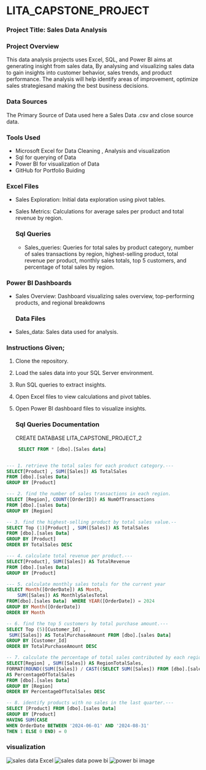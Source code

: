 # LITA_CAPSTONE_PROJECT
### Project Title:  Sales Data Analysis

### Project Overview
This data analysis projects uses Excel, SQL, and Power BI aims at generating insight from sales data, By analysing and visualizing sales data to gain insights into customer behavior, sales trends, and product performance. The analysis will help identify areas of improvement, optimize sales strategiesand making the best business decisions.
### Data Sources 
The Primary Source of Data used here a Sales Data .csv and close source data.

### Tools Used 
- Microsoft Excel for Data Cleaning , Analysis and visualization
- Sql  for querying of Data
- Power BI for visualization of Data
- GitHub for Portfolio Buiding
### Excel Files
- Sales Exploration: Initial data exploration using pivot tables.
- Sales Metrics: Calculations for average sales per product and total revenue by region.

  ### Sql Queries
  - Sales_queries: Queries for total sales by product category, number of sales transactions by region, highest-selling product, total revenue per product, monthly sales totals, top 5 customers, and percentage of total sales by region.

### Power BI Dashboards
- Sales Overview: Dashboard visualizing sales overview, top-performing products, and regional breakdowns

  ### Data Files
 - Sales_data: Sales data used for analysis.
### Instructions Given;
1.  Clone the repository.
2. Load the sales data into your SQL Server environment.
3. Run SQL queries to extract insights.
4. Open Excel files to view calculations and pivot tables.
5. Open Power BI dashboard files to visualize insights.

   ### Sql Queries Documentation
   CREATE DATABASE LITA_CAPSTONE_PROJECT_2

    ``` SQL
     SELECT FROM * [dbo].[Sales data]
    ```
``` SQL

--- 1. retrieve the total sales for each product category.---
SELECT[Product] , SUM([Sales]) AS TotalSales
FROM [dbo].[sales Data]
GROUP BY [Product]
```
``` SQL
--- 2. find the number of sales transactions in each region.
SELECT [Region], COUNT([OrderID]) AS NumOfTransactions
FROM [dbo].[sales Data]
GROUP BY [Region]
```
```SQL
-- 3. find the highest-selling product by total sales value.--
SELECT Top (1)[Product] , SUM([Sales]) AS TotalSales
FROM [dbo].[sales Data]
GROUP BY [Product]
ORDER BY TotalSales DESC
```

``` SQL
--- 4. calculate total revenue per product.---
SELECT[Product], SUM([Sales]) AS TotalRevenue
FROM [dbo].[sales Data]
GROUP BY [Product]
```

```SQL
--- 5. calculate monthly sales totals for the current year
SELECT Month([OrderDate]) AS Month,
    SUM([Sales]) AS MonthlySalesTotal
FROM[dbo].[sales Data]  WHERE YEAR([OrderDate]) = 2024
GROUP BY Month([OrderDate])
ORDER BY Month
```

```SQL 
-- 6. find the top 5 customers by total purchase amount.---
SELECT Top (5)[Customer_Id] ,
 SUM([Sales]) AS TotalPurchaseAmount FROM [dbo].[sales Data]
GROUP BY [Customer_Id]
ORDER BY TotalPurchaseAmount DESC
``` 

```SQL
-- 7. calculate the percentage of total sales contributed by each region.---
SELECT[Region] , SUM([Sales]) AS RegionTotalSales,
FORMAT(ROUND((SUM([Sales]) / CAST((SELECT SUM([Sales]) FROM [dbo].[sales Data]) AS DECIMAL(10,2)) * 100), 1), '0.#') 
AS PercentageOfTotalSales
FROM [dbo].[sales Data]
GROUP BY [Region]
ORDER BY PercentageOfTotalSales DESC
```
``` SQL
-- 8. identify products with no sales in the last quarter.---
SELECT [Product] FROM [dbo].[sales Data]
GROUP BY [Product]
HAVING SUM(CASE 
WHEN OrderDate BETWEEN '2024-06-01' AND '2024-08-31' 
THEN 1 ELSE 0 END) = 0
```
### visualization 

![sales data Excel](https://github.com/user-attachments/assets/161b484d-2ce3-46e5-88dc-1e43d4314e3f)
![sales data powe bi](https://github.com/user-attachments/assets/2b428bf2-11bf-4b76-b9b8-5951bfcc662e)
![power bi image](https://github.com/user-attachments/assets/2844c8e9-82d2-4d2f-9d4d-85604f2bb16f)
